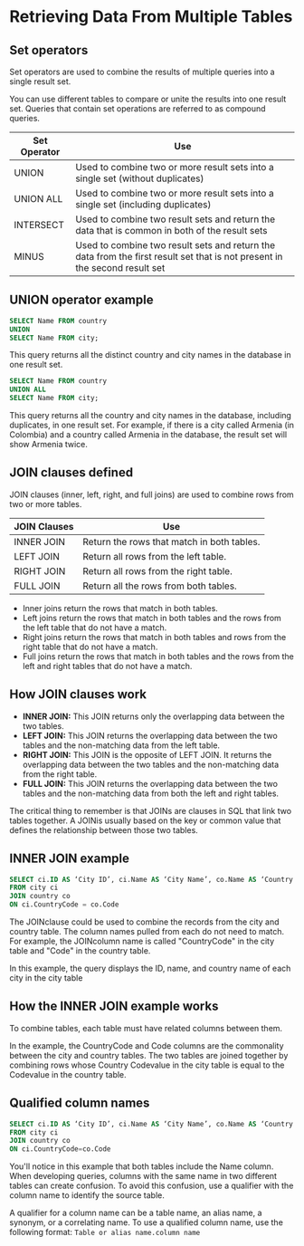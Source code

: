 # Retrieving Data From Multiple Tables

## Set operators

Set operators are used to combine the results of multiple queries into a single result set.

You can use different tables to compare or unite the results into one result set. Queries that contain set operations are referred to as compound queries.

| Set Operator | Use |
|--------------|-----|
| UNION        | Used to combine two or more result sets into a single set (without duplicates) |
| UNION ALL    | Used to combine two or more result sets into a single set (including duplicates) |
| INTERSECT    | Used to combine two result sets and return the data that is common in both of the result sets |
| MINUS        | Used to combine two result sets and return the data from the first result set that is not present in the second result set |

## UNION operator example

```sql
SELECT Name FROM country 
UNION
SELECT Name FROM city;
```

This query returns all the distinct country and city names in the database in one result set.

```sql
SELECT Name FROM country 
UNION ALL
SELECT Name FROM city;
```

This query returns all the country and city names in the database, including duplicates, in one result set. For example, if there is a city called Armenia (in Colombia) and a country called Armenia in the database, the result set will show Armenia twice.

## JOIN clauses defined

JOIN clauses (inner, left, right, and full joins) are used to combine rows from two or more tables.

| JOIN Clauses | Use |
|--------------|-----|
| INNER JOIN   | Return the rows that match in both tables. |
| LEFT JOIN    | Return all rows from the left table. |
| RIGHT JOIN   | Return all rows from the right table. |
| FULL JOIN    | Return all the rows from both tables. |

- Inner joins return the rows that match in both tables.
- Left joins return the rows that match in both tables and the rows from the left table that do not have a match.
- Right joins return the rows that match in both tables and rows from the right table that do not have a match.
- Full joins return the rows that match in both tables and the rows from the left and right tables that do not have a match.

## How JOIN clauses work

- **INNER JOIN:** This JOIN returns only the overlapping data between the two tables.
- **LEFT JOIN:** This JOIN returns the overlapping data between the two tables and the non-matching data from the left table.
- **RIGHT JOIN:** This JOIN is the opposite of LEFT JOIN. It returns the overlapping data between the two tables and the non-matching data from the right table.
- **FULL JOIN:** This JOIN returns the overlapping data between the two tables and the non-matching data from both the left and right tables.

The critical thing to remember is that JOINs are clauses in SQL that link two tables together. A JOINis usually based on the key or common value that defines the relationship between those two tables.

## INNER JOIN example

```sql
SELECT ci.ID AS ‘City ID’, ci.Name AS ‘City Name’, co.Name AS ‘Country Name’
FROM city ci 
JOIN country co
ON ci.CountryCode = co.Code
```

The JOINclause could be used to combine the records from the city and country table. The column names pulled from each do not need to match. For example, the JOINcolumn name is called "CountryCode" in the city table and "Code" in the country table.

In this example, the query displays the ID, name, and country name of each city in the city table

## How the INNER JOIN example works

To combine tables, each table must have related columns between them.

In the example, the CountryCode and Code columns are the commonality between the city and country tables. The two tables are joined together by combining rows whose Country Codevalue in the city table is equal to the Codevalue in the country table.

## Qualified column names

```sql
SELECT ci.ID AS ‘City ID’, ci.Name AS ‘City Name’, co.Name AS ‘Country Name’
FROM city ci
JOIN country co
ON ci.CountryCode=co.Code
```

You'll notice in this example that both tables include the Name column. When developing queries, columns with the same name in two different tables can create confusion. To avoid this confusion, use a qualifier with the column name to identify the source table.

A qualifier for a column name can be a table name, an alias name, a synonym, or a correlating name. To use a qualified column name, use the following format: `Table or alias name.column name`
